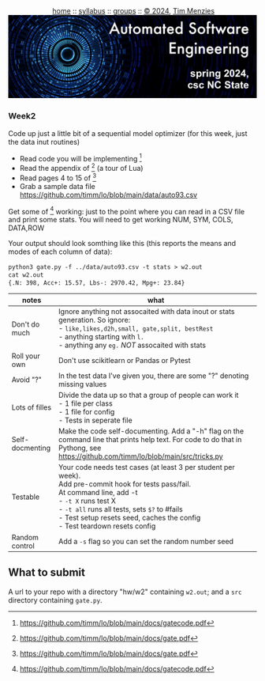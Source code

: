 <a name=top><br>
  <p align=center>&nbsp;<a href="/README.md#top">home</a> ::
  <a href="/docs/syllabus.md#top">syllabus</a> ::
  <a href="https://docs.google.com/spreadsheets/d/16yxmklx4zvmfAHE7QocOQZZ4v4UxD5ktJHWMJEjBcMI/edit#gid=0">groups</a> ::
  <a href="/LICENSE.md#top">&copy;&nbsp;2024</a>, <a href="http:/timm.fyi">Tim Menzies</a><br>
  <a href="/README.md#top"><img width=600  
     src="/etc/img/ase24.png"></a></p>

### Week2

Code up just a  little bit of a sequential model optimizer 
(for  this week, just the data inut routines)

- Read code you will be implementing [^gatecode]
- Read the appendix of [^gatedoc] (a tour of Lua)
- Read pages 4 to 15 of [^gatedoc]
- Grab a sample data file https://github.com/timm/lo/blob/main/data/auto93.csv

Get some of [^gatecode] working: just to the point where you can read in
a CSV file and print some stats. You will need to get working NUM, SYM, COLS, DATA,ROW

Your output should look somthing like this (this reports the means and modes
of each column of data):

```
python3 gate.py -f ../data/auto93.csv -t stats > w2.out
cat w2.out
{.N: 398, Acc+: 15.57, Lbs-: 2970.42, Mpg+: 23.84}
``` 

| notes | what |
|-------|------|
|Don't do much| Ignore anything not assocaited with data inout or stats generation. So ignore: <br>- `like,likes,d2h,small, gate,split, bestRest`<br>- anything starting with `l.`<br>- anything any  `eg.` _NOT_ assocaited with stats|
|Roll your own |Don't use scikitlearn or Pandas or Pytest|
|Avoid  "?" | In the test data I've given you, there are some "?" denoting missing values|
|Lots of filles| Divide the data up so that a group of people can work it<br>- 1 file per class<br> - 1 file for config<br>- Tests in seperate file|
|Self-docmenting|  Make the code self-documenting. Add a "-h" flag on the command line that prints help text. For code to do that in Pythong, see  https://github.com/timm/lo/blob/main/src/tricks.py |
|Testable| Your code needs test cases (at least 3 per student per week).<br>Add pre-commit hook for tests pass/fail.<br>At  command line, add -t<br>- `-t X` runs test X<br>- `-t all` runs all tests, sets `$?` to  #fails<br>- Test setup resets  seed, caches the config<br>- Test teardown resets config|
|Random control| Add a `-s` flag so you can set the random number seed|

## What to submit

A url to your repo with a directory "hw/w2" containing `w2.out`;
and a `src` directory containing `gate.py`.
[^gatedoc]: https://github.com/timm/lo/blob/main/docs/gate.pdf 
[^gatecode]: https://github.com/timm/lo/blob/main/docs/gatecode.pdf 

